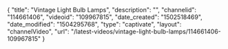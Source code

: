 {
    "title": "Vintage Light Bulb Lamps",
    "description": "",
    "channelid": "114661406",
    "videoid": "109967815",
    "date_created": "1502518469",
    "date_modified": "1504295768",
    "type": "captivate",
    "layout": "channelVideo",
    "url": "\/latest-videos\/vintage-light-bulb-lamps\/114661406-109967815"
}